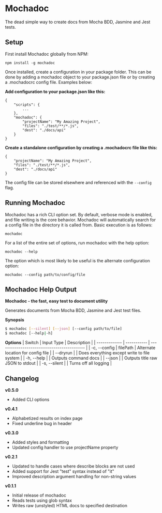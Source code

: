 Mochadoc
========

The dead simple way to create docs from Mocha BDD, Jasmine and Jest tests.

## Setup ##

First install Mochadoc globally from NPM:

`npm install -g mochadoc`

Once installed, create a configuration in your package folder.  This can be done by adding a mochadoc object to your package.json file or by creating a .mochadocrc config file.  Examples below:

**Add configuration to your package.json like this:**

```
{
    "scripts": {
        ...
    },
    "mochadoc": {
        "projectName": "My Amazing Project",
        "files": "./test/**/*.js",
        "dest": "./docs/api"
    }
}
```

**Create a standalone configuration by creating a .mochadocrc file like this:**

```
{
    "projectName": "My Amazing Project",
    "files": "./test/**/*.js",
    "dest": "./docs/api"
}
```

The config file can be stored elsewhere and referenced with the `--config` flag.

## Running Mochadoc ##

Mochadoc has a rich CLI option set.  By default, verbose mode is enabled, and file writing is the core behavior.  Mochadoc will automatically search for a config file in the directory it is called from.  Basic execution is as follows:

`mochadoc`

For a list of the entire set of options, run mochadoc with the help option:

`mochadoc --help`

The option which is most likely to be useful is the alternate configuration option:

`mochadoc --config path/to/config/file`

## Mochadoc Help Output ##

__Mochadoc - the fast, easy test to document utility__

  Generates documents from Mocha BDD, Jasmine and Jest test files.

__Synopsis__

```bash
$ mochadoc [--silent] [--json] [--config path/to/file]
$ mochadoc [--help|-h]
```

__Options__
| Switch        | Input Type  | Description                                  |
| ------------- | ----------- | -------------------------------------------- |
| -c, --config  | filePath    | Alternate location for config file           |
| --dryrun      |             | Does everything except write to file system  |
| -h, --help    |             | Outputs command docs                         |
| --json        |             | Outputs title raw JSON to stdout             |
| -s, --silent  |             | Turns off all logging                        |

## Changelog ##

**v0.5.0**

- Added CLI options

**v0.4.1**

- Alphabetized results on index page
- Fixed underline bug in header

**v0.3.0**

- Added styles and formatting
- Updated config handler to use projectName property

**v0.2.1**

- Updated to handle cases where describe blocks are not used
- Added support for Jest "test" syntax instead of "it"
- Improved description argument handling for non-string values

**v0.1.1**

- Initial release of mochadoc
- Reads tests using glob syntax
- Writes raw (unstyled) HTML docs to specified destination
